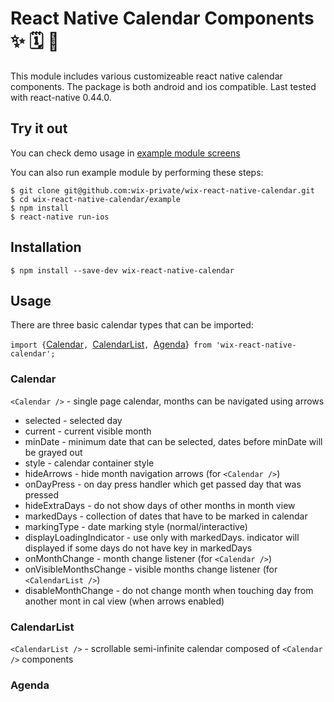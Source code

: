 # React Native Calendar Components ✨ 🗓️ 📆

This module includes various customizeable react native calendar components. The package is both android and ios compatible. Last tested with react-native 0.44.0.

## Try it out

You can check demo usage in [example module screens](https://github.com/wix-private/wix-react-native-calendar/tree/master/example/src/screens)

You can also run example module by performing these steps:

```
$ git clone git@github.com:wix-private/wix-react-native-calendar.git
$ cd wix-react-native-calendar/example
$ npm install
$ react-native run-ios
```

## Installation

```
$ npm install --save-dev wix-react-native-calendar
```

## Usage

There are three basic calendar types that can be imported:

`import {`[Calendar](https://github.com/wix-private/wix-react-native-calendar#calendar)`, `[CalendarList](https://github.com/wix-private/wix-react-native-calendar#calendarlist)`, `[Agenda](https://github.com/wix-private/wix-react-native-calendar#agenda)}` from 'wix-react-native-calendar';`

### Calendar

`<Calendar />` - single page calendar, months can be navigated using arrows

* selected - selected day
* current - current visible month
* minDate - minimum date that can be selected, dates before minDate will be grayed out
* style - calendar container style
* hideArrows - hide month navigation arrows (for `<Calendar />`)
* onDayPress - on day press handler which get passed day that was pressed
* hideExtraDays - do not show days of other months in month view
* markedDays - collection of dates that have to be marked in calendar
* markingType - date marking style (normal/interactive)
* displayLoadingIndicator - use only with markedDays. indicator will displayed if some days do not have key in markedDays
* onMonthChange - month change listener (for `<Calendar />`)
* onVisibleMonthsChange - visible months change listener (for `<CalendarList />`)
* disableMonthChange - do not change month when touching day from another mont in cal view (when arrows enabled)

### CalendarList

`<CalendarList />` - scrollable semi-infinite calendar composed of `<Calendar />` components

### Agenda

